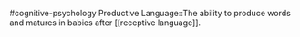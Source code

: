 #cognitive-psychology 
Productive Language::The ability to produce words and matures in babies after [[receptive language]].